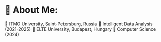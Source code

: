 # 💫 About Me:
🌱 ITMO University, Saint-Petersburg, Russia 📌 Intelligent Data Analysis (2021-2025)
🌱 ELTE University, Budapest, Hungary 📌 Computer Science (2024) 
